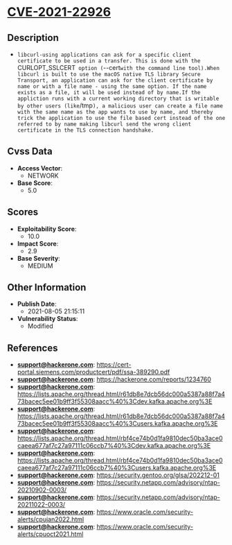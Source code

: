 
# [CVE-2021-22926](https://cve.mitre.org/cgi-bin/cvename.cgi?name=CVE-2021-22926)

## Description

- `libcurl-using applications can ask for a specific client certificate to be used in a transfer. This is done with the `CURLOPT_SSLCERT` option (`--cert` with the command line tool).When libcurl is built to use the macOS native TLS library Secure Transport, an application can ask for the client certificate by name or with a file name - using the same option. If the name exists as a file, it will be used instead of by name.If the appliction runs with a current working directory that is writable by other users (like `/tmp`), a malicious user can create a file name with the same name as the app wants to use by name, and thereby trick the application to use the file based cert instead of the one referred to by name making libcurl send the wrong client certificate in the TLS connection handshake.`

## Cvss Data

- **Access Vector**:
  - NETWORK
- **Base Score**:
  - 5.0

## Scores

- **Exploitability Score**:
  - 10.0
- **Impact Score**:
  - 2.9
- **Base Severity**:
  - MEDIUM

## Other Information

- **Publish Date**:
  - 2021-08-05 21:15:11
- **Vulnerability Status**:
  - Modified

## References

- **support@hackerone.com**: https://cert-portal.siemens.com/productcert/pdf/ssa-389290.pdf
- **support@hackerone.com**: https://hackerone.com/reports/1234760
- **support@hackerone.com**: https://lists.apache.org/thread.html/r61db8e7dcb56dc000a5387a88f7a473bacec5ee01b9ff3f55308aacc%40%3Cdev.kafka.apache.org%3E
- **support@hackerone.com**: https://lists.apache.org/thread.html/r61db8e7dcb56dc000a5387a88f7a473bacec5ee01b9ff3f55308aacc%40%3Cusers.kafka.apache.org%3E
- **support@hackerone.com**: https://lists.apache.org/thread.html/rbf4ce74b0d1fa9810dec50ba3ace0caeea677af7c27a97111c06ccb7%40%3Cdev.kafka.apache.org%3E
- **support@hackerone.com**: https://lists.apache.org/thread.html/rbf4ce74b0d1fa9810dec50ba3ace0caeea677af7c27a97111c06ccb7%40%3Cusers.kafka.apache.org%3E
- **support@hackerone.com**: https://security.gentoo.org/glsa/202212-01
- **support@hackerone.com**: https://security.netapp.com/advisory/ntap-20210902-0003/
- **support@hackerone.com**: https://security.netapp.com/advisory/ntap-20211022-0003/
- **support@hackerone.com**: https://www.oracle.com/security-alerts/cpujan2022.html
- **support@hackerone.com**: https://www.oracle.com/security-alerts/cpuoct2021.html
